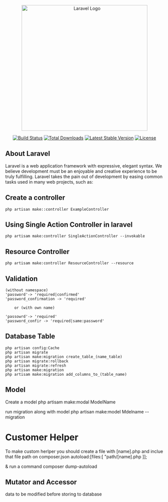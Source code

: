 <p align="center"><a href="https://laravel.com" target="_blank"><img src="https://raw.githubusercontent.com/laravel/art/master/logo-lockup/5%20SVG/2%20CMYK/1%20Full%20Color/laravel-logolockup-cmyk-red.svg" width="400" alt="Laravel Logo"></a></p>

<p align="center">
<a href="https://github.com/laravel/framework/actions"><img src="https://github.com/laravel/framework/workflows/tests/badge.svg" alt="Build Status"></a>
<a href="https://packagist.org/packages/laravel/framework"><img src="https://img.shields.io/packagist/dt/laravel/framework" alt="Total Downloads"></a>
<a href="https://packagist.org/packages/laravel/framework"><img src="https://img.shields.io/packagist/v/laravel/framework" alt="Latest Stable Version"></a>
<a href="https://packagist.org/packages/laravel/framework"><img src="https://img.shields.io/packagist/l/laravel/framework" alt="License"></a>
</p>

## About Laravel

Laravel is a web application framework with expressive, elegant syntax. We believe development must be an enjoyable and creative experience to be truly fulfilling. Laravel takes the pain out of development by easing common tasks used in many web projects, such as:


## Create a controller
    php artisan make::controller ExampleController
    


## Using Single Action Controller in laravel

    php artisam make:controller SingleActionController --invokable

## Resource Controller
    php artisam make:controller ResourceController --resource

## Validation
    (without namespace)
    'password'-> 'required|confirmed'
    'password_confirmation -> 'required'
        
        or (with own name)

    'passowrd'-> 'required'
    'password_confir -> 'required|same:password'



## Database Table

    php artisan config:Cache
    php artisan migrate
    php artisan make:migration create_table_(name_table)
    php artisan migrate:rollback
    php artisan migrate:refresh
    php artisan make:migration
    php artisam make:migration add_columns_to_(table_name)


## Model

Create a model
    php artisam make:modal ModelName

run migration along with model
    php artisan make:model Mdelname --migration


# Customer Helper

To make custom herlper you should create a file with [name].php and inclue that file path on composer.json autoload:[files:[
    "path/[name].php
]];

& run a command
composer dump-autoload

## Mutator and Accessor

data to be modified before storing to database
